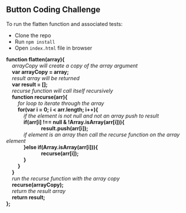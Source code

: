 ## Button Coding Challenge

To run the flatten function and associated tests:

- Clone the repo
- Run `npm install`
- Open `index.html` file in browser

**function flatten(array){**      
  &nbsp;&nbsp;&nbsp;&nbsp;*arrayCopy will create a copy of the array argument*       
  &nbsp;&nbsp;&nbsp;&nbsp;**var arrayCopy = array;**            
  &nbsp;&nbsp;&nbsp;&nbsp;*result array will be returned*         
  &nbsp;&nbsp;&nbsp;&nbsp;**var result = [];**             
  &nbsp;&nbsp;&nbsp;&nbsp;*recurse function will call itself recursively*          
  &nbsp;&nbsp;&nbsp;&nbsp;**function recurse(arr){**       
    &nbsp;&nbsp;&nbsp;&nbsp;&nbsp;&nbsp;&nbsp;&nbsp;*for loop to iterate through the array*       
    &nbsp;&nbsp;&nbsp;&nbsp;&nbsp;&nbsp;&nbsp;&nbsp;**for(var i = 0; i < arr.length; i++){**   
      &nbsp;&nbsp;&nbsp;&nbsp;&nbsp;&nbsp;&nbsp;&nbsp;&nbsp;&nbsp;&nbsp;&nbsp;*if the element is not null and not an array push to result*                
      &nbsp;&nbsp;&nbsp;&nbsp;&nbsp;&nbsp;&nbsp;&nbsp;&nbsp;&nbsp;&nbsp;&nbsp;**if(arr[i] !== null & !Array.isArray(arr[i])){**        
        &nbsp;&nbsp;&nbsp;&nbsp;&nbsp;&nbsp;&nbsp;&nbsp;&nbsp;&nbsp;&nbsp;&nbsp;&nbsp;&nbsp;&nbsp;&nbsp;&nbsp;&nbsp;&nbsp;&nbsp;&nbsp;&nbsp;&nbsp;&nbsp;**result.push(arr[i]);**             
        &nbsp;&nbsp;&nbsp;&nbsp;&nbsp;&nbsp;&nbsp;&nbsp;&nbsp;&nbsp;&nbsp;&nbsp;*if element is an array then call the recurse function on the array element*     
      &nbsp;&nbsp;&nbsp;&nbsp;&nbsp;&nbsp;&nbsp;&nbsp;&nbsp;&nbsp;&nbsp;&nbsp;**}else if(Array.isArray(arr[i])){**           
        &nbsp;&nbsp;&nbsp;&nbsp;&nbsp;&nbsp;&nbsp;&nbsp;&nbsp;&nbsp;&nbsp;&nbsp;&nbsp;&nbsp;&nbsp;&nbsp;&nbsp;&nbsp;&nbsp;&nbsp;&nbsp;&nbsp;&nbsp;&nbsp;**recurse(arr[i]);**            
      &nbsp;&nbsp;&nbsp;&nbsp;&nbsp;&nbsp;&nbsp;&nbsp;&nbsp;&nbsp;&nbsp;&nbsp;**}**            
      &nbsp;&nbsp;&nbsp;&nbsp;&nbsp;&nbsp;&nbsp;&nbsp;**}**            
  &nbsp;&nbsp;&nbsp;&nbsp;**}**          
  &nbsp;&nbsp;&nbsp;&nbsp;*run the recurse function with the array copy*          
  &nbsp;&nbsp;&nbsp;&nbsp;**recurse(arrayCopy);**         
  &nbsp;&nbsp;&nbsp;&nbsp;*return the result array*               
  &nbsp;&nbsp;&nbsp;&nbsp;**return result;**          
**};**           
